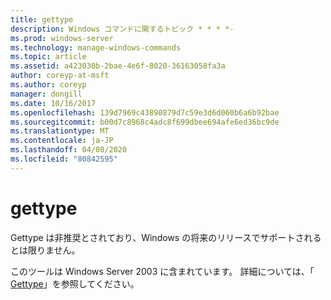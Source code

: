 ```yaml
---
title: gettype
description: Windows コマンドに関するトピック * * * *-
ms.prod: windows-server
ms.technology: manage-windows-commands
ms.topic: article
ms.assetid: a423030b-2bae-4e6f-8020-36163058fa3a
author: coreyp-at-msft
ms.author: coreyp
manager: dongill
ms.date: 10/16/2017
ms.openlocfilehash: 139d7969c43890879d7c59e3d6d060b6a6b92bae
ms.sourcegitcommit: b00d7c8968c4adc8f699dbee694afe6ed36bc9de
ms.translationtype: MT
ms.contentlocale: ja-JP
ms.lasthandoff: 04/08/2020
ms.locfileid: "80842595"
---
```

# <a name="gettype"></a>gettype



Gettype は非推奨とされており、Windows の将来のリリースでサポートされるとは限りません。

このツールは Windows Server 2003 に含まれています。 詳細については、「 [Gettype](https://technet.microsoft.com/library/cc773104(v=ws.10).aspx)」を参照してください。